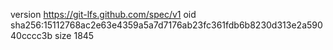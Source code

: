 version https://git-lfs.github.com/spec/v1
oid sha256:15112768ac2e63e4359a5a7d7176ab23fc361fdb6b8230d313e2a59040cccc3b
size 1845
